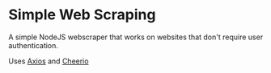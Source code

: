 # Simple Web Scraping

A simple NodeJS webscraper that works on websites that don't require user authentication.

Uses [Axios](https://github.com/axios/axios) and [Cheerio](https://github.com/cheeriojs/cheerio)
